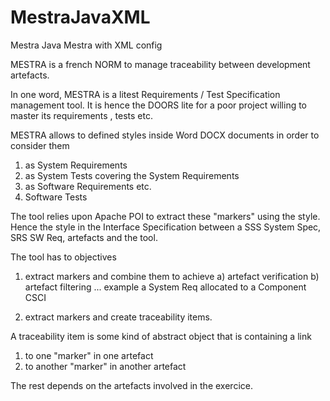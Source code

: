 # MestraJavaXML
Mestra Java Mestra with XML config

MESTRA is a french NORM to manage traceability between development artefacts.

In one word, MESTRA is a litest Requirements / Test Specification management tool.
It is hence the DOORS lite for a poor project willing to master its requirements , tests etc.

MESTRA allows to defined styles inside Word DOCX documents in order to consider them
1) as System Requirements
2) as System Tests covering the System Requirements
3) as Software Requirements etc.
4) Software Tests

The tool relies upon Apache POI to extract these "markers" using the style.
Hence the style in the Interface Specification between a SSS System Spec, SRS SW Req, artefacts and the tool.

The tool has to objectives
1) extract markers and combine them to achieve 
     a) artefact verification 
     b) artefact filtering ... example a System Req allocated to a Component CSCI
     
2) extract markers and create traceability items.

A traceability item is some kind of abstract object that is containing a link 
1) to one "marker" in one artefact
2) to another "marker" in another artefact

The rest depends on the artefacts involved in the exercice.

